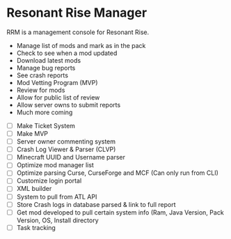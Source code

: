# Resonant Rise Manager

RRM is a management console for Resonant Rise. 
* Manage list of mods and mark as in the pack
* Check to see when a mod updated
* Download latest mods
* Manage bug reports
* See crash reports
* Mod Vetting Program (MVP)
 * Review for mods
 * Allow for public list of review
* Allow server owns to submit reports
* Much more coming

- [ ] Make Ticket System
- [ ] Make MVP
- [ ] Server owner commenting system
- [ ] Crash Log Viewer & Parser (CLVP)
- [ ] Minecraft UUID and Username parser
- [ ] Optimize mod manager list
- [ ] Optimize parsing Curse, CurseForge and MCF (Can only run from CLI)
- [ ] Customize login portal
- [ ] XML builder
- [ ] System to pull from ATL API
- [ ] Store Crash logs in database parsed & link to full report
- [ ] Get mod developed to pull certain system info (Ram, Java Version, Pack Version, OS, Install directory
- [ ] Task tracking
